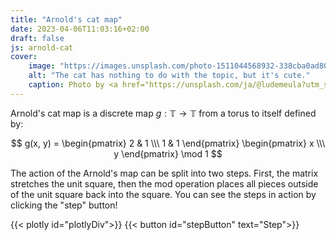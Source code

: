 ```yaml
---
title: "Arnold's cat map"
date: 2023-04-06T11:03:16+02:00
draft: false
js: arnold-cat
cover:
    image: "https://images.unsplash.com/photo-1511044568932-338cba0ad803?ixlib=rb-4.0.3&ixid=MnwxMjA3fDB8MHxwaG90by1wYWdlfHx8fGVufDB8fHx8&auto=format&fit=crop&w=1470&q=80"
    alt: "The cat has nothing to do with the topic, but it's cute."
    caption: Photo by <a href="https://unsplash.com/ja/@ludemeula?utm_source=unsplash&utm_medium=referral&utm_content=creditCopyText">Ludemeula Fernandes</a> on <a href="https://unsplash.com/de/fotos/9UUoGaaHtNE?utm_source=unsplash&utm_medium=referral&utm_content=creditCopyText">Unsplash</a>
---
```


Arnold's cat map is a discrete map $g: \mathbb{T} \rightarrow \mathbb{T}$ from a torus to itself defined by:

$$ g(x, y) = \begin{pmatrix} 2 & 1 \\\ 1 & 1 \end{pmatrix}
\begin{pmatrix} x \\\ y \end{pmatrix} \mod 1 $$

The action of the Arnold's map can be split into two steps. First, the matrix stretches the unit square, then the mod operation places all pieces outside of the unit square back into the square. You can see the steps in action by clicking the "step" button!

{{< plotly id="plotlyDiv">}}
{{< button id="stepButton" text="Step">}}
